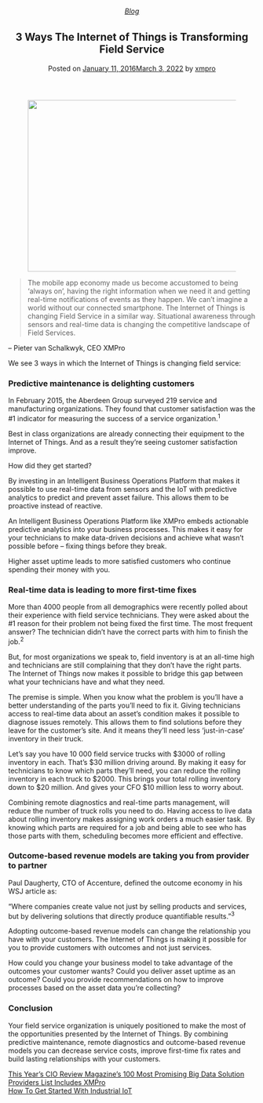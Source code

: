 
<article class="post-4474 post type-post status-publish format-standard has-post-thumbnail hentry category-blog tag-intelligent-business-operations tag-predictive-analytics tag-solutions" id="post-4474">
<div class="article-inner">
<header class="entry-header">
<div class="entry-header-text entry-header-text-top text-center">
<h6 class="entry-category is-xsmall"><a href="https://xmpro.com/category/blog/" rel="category tag">Blog</a></h6><h1 class="entry-title">3 Ways The Internet of Things is Transforming Field Service</h1><div class="entry-divider is-divider small"></div>
<div class="entry-meta uppercase is-xsmall">
<span class="posted-on">Posted on <a href="https://xmpro.com/3-ways-internet-things-transforming-field-service/" rel="bookmark"><time class="entry-date published" datetime="2016-01-11T14:04:49+00:00">January 11, 2016</time><time class="updated" datetime="2022-03-03T04:38:28+00:00">March 3, 2022</time></a></span> <span class="byline">by <span class="meta-author vcard"><a class="url fn n" href="https://xmpro.com/author/xmpro/">xmpro</a></span></span> </div>
</div>
</header>
<div class="entry-content single-page">
<div class="wpb-content-wrapper"><div class="vc_row wpb_row vc_row-fluid"><div class="wpb_column vc_column_container vc_col-sm-2"><div class="vc_column-inner"><div class="wpb_wrapper"></div></div></div><div class="wpb_column vc_column_container vc_col-sm-8"><div class="vc_column-inner"><div class="wpb_wrapper">
<div class="wpb_single_image wpb_content_element vc_align_left">
<figure class="wpb_wrapper vc_figure">
<div class="vc_single_image-wrapper vc_box_border_grey"><img height="350" src="https://xmpro.com/wp-content/uploads/2016/01/Internet-of-Things-Field-Service.png" width="700"/>
</div>
</figure>
</div>
<div class="wpb_text_column wpb_content_element">
<div class="wpb_wrapper">
<blockquote>
<p class="Body">The mobile app economy made us become accustomed to being ‘always on’, having the right information when we need it and getting real-time notifications of events as they happen. We can’t imagine a world without our connected smartphone. The Internet of Things is changing Field Service in a similar way. Situational awareness through sensors and real-time data is changing the competitive landscape of Field Services.</p>
</blockquote>
<p class="Body">– Pieter van Schalkwyk, CEO XMPro</p>
<p class="Body">We see 3 ways in which the Internet of Things is changing field service:</p>
<h3>Predictive maintenance is delighting customers</h3>
<p class="Body">In February 2015, the Aberdeen Group surveyed 219 service and manufacturing organizations. They found that customer satisfaction was the #1 indicator for measuring the success of a service organization.<sup>1</sup></p>
<p class="Body">Best in class organizations are already connecting their equipment to the Internet of Things. And as a result they’re seeing customer satisfaction improve.</p>
<p class="Body">How did they get started?</p>
<p class="Body">By investing in an Intelligent Business Operations Platform that makes it possible to use real-time data from sensors and the IoT with predictive analytics to predict and prevent asset failure. This allows them to be proactive instead of reactive.</p>
<p class="Body">An Intelligent Business Operations Platform like XMPro embeds actionable predictive analytics into your business processes. This makes it easy for your technicians to make data-driven decisions and achieve what wasn’t possible before – fixing things before they break.</p>
<p class="Body">Higher asset uptime leads to more satisfied customers who continue spending their money with you.</p>
</div>
</div>
</div></div></div><div class="wpb_column vc_column_container vc_col-sm-2"><div class="vc_column-inner"><div class="wpb_wrapper"></div></div></div></div><div class="vc_row wpb_row vc_row-fluid"><div class="wpb_column vc_column_container vc_col-sm-2"><div class="vc_column-inner"><div class="wpb_wrapper"></div></div></div><div class="wpb_column vc_column_container vc_col-sm-8"><div class="vc_column-inner"><div class="wpb_wrapper">
<div class="wpb_text_column wpb_content_element">
<div class="wpb_wrapper">
<h3>Real-time data is leading to more first-time fixes</h3>
<p>More than 4000 people from all demographics were recently polled about their experience with field service technicians. They were asked about the #1 reason for their problem not being fixed the first time. The most frequent answer? The technician didn’t have the correct parts with him to finish the job.<sup>2</sup></p>
<p>But, for most organizations we speak to, field inventory is at an all-time high and technicians are still complaining that they don’t have the right parts. The Internet of Things now makes it possible to bridge this gap between what your technicians have and what they need.</p>
<p>The premise is simple. When you know what the problem is you’ll have a better understanding of the parts you’ll need to fix it. Giving technicians access to real-time data about an asset’s condition makes it possible to diagnose issues remotely. This allows them to find solutions before they leave for the customer’s site. And it means they’ll need less ‘just-in-case’ inventory in their truck.</p>
<p>Let’s say you have 10 000 field service trucks with $3000 of rolling inventory in each. That’s $30 million driving around. By making it easy for technicians to know which parts they’ll need, you can reduce the rolling inventory in each truck to $2000. This brings your total rolling inventory down to $20 million. And gives your CFO $10 million less to worry about.</p>
<p>Combining remote diagnostics and real-time parts management, will  reduce the number of truck rolls you need to do. Having access to live data about rolling inventory makes assigning work orders a much easier task.  By knowing which parts are required for a job and being able to see who has those parts with them, scheduling becomes more efficient and effective.</p>
<h3>Outcome-based revenue models are taking you from provider to partner</h3>
<p>Paul Daugherty, CTO of Accenture, defined the outcome economy in his WSJ article as:</p>
<p>“Where companies create value not just by selling products and services, but by delivering solutions that directly produce quantifiable results.”<sup>3</sup></p>
<p>Adopting outcome-based revenue models can change the relationship you have with your customers. The Internet of Things is making it possible for you to provide customers with outcomes and not just services.</p>
<p>How could you change your business model to take advantage of the outcomes your customer wants? Could you deliver asset uptime as an outcome? Could you provide recommendations on how to improve processes based on the asset data you’re collecting?</p>
<h3>Conclusion</h3>
<p>Your field service organization is uniquely positioned to make the most of the opportunities presented by the Internet of Things. By combining predictive maintenance, remote diagnostics and outcome-based revenue models you can decrease service costs, improve first-time fix rates and build lasting relationships with your customers.</p>
</div>
</div>
</div></div></div><div class="wpb_column vc_column_container vc_col-sm-2"><div class="vc_column-inner"><div class="wpb_wrapper"></div></div></div></div>
</div>
<div class="blog-share text-center"><div class="is-divider medium"></div><div class="social-icons share-icons share-row relative"><a aria-label="Share on WhatsApp" class="icon button circle is-outline tooltip whatsapp show-for-medium" data-action="share/whatsapp/share" href="whatsapp://send?text=3%20Ways%20The%20Internet%20of%20Things%20is%20Transforming%20Field%20Service - https://xmpro.com/3-ways-internet-things-transforming-field-service/" title="Share on WhatsApp"><i class="icon-whatsapp"></i></a><a aria-label="Share on Facebook" class="icon button circle is-outline tooltip facebook" data-label="Facebook" href="https://www.facebook.com/sharer.php?u=https://xmpro.com/3-ways-internet-things-transforming-field-service/" onclick="window.open(this.href,this.title,'width=500,height=500,top=300px,left=300px'); return false;" rel="noopener nofollow" target="_blank" title="Share on Facebook"><i class="icon-facebook"></i></a><a aria-label="Share on Twitter" class="icon button circle is-outline tooltip twitter" href="https://twitter.com/share?url=https://xmpro.com/3-ways-internet-things-transforming-field-service/" onclick="window.open(this.href,this.title,'width=500,height=500,top=300px,left=300px'); return false;" rel="noopener nofollow" target="_blank" title="Share on Twitter"><i class="icon-twitter"></i></a><a aria-label="Email to a Friend" class="icon button circle is-outline tooltip email" href="/cdn-cgi/l/email-protection#1b24686e79717e786f26283e292b4c7a62683e292b4f737e3e292b52756f7e69757e6f3e292b747d3e292b4f7372757c683e292b72683e292b4f697a75687d74697672757c3e292b5d727e777f3e292b487e696d72787e3d79747f622658737e78703e292b6f7372683e292b746e6f3e285a3e292b736f6f6b683e285a3e295d3e295d63766b6974357874763e295d28366c7a62683672756f7e69757e6f366f7372757c68366f697a75687d74697672757c367d727e777f36687e696d72787e3e295d" rel="nofollow" title="Email to a Friend"><i class="icon-envelop"></i></a><a aria-label="Pin on Pinterest" class="icon button circle is-outline tooltip pinterest" href="https://pinterest.com/pin/create/button?url=https://xmpro.com/3-ways-internet-things-transforming-field-service/&amp;media=https://xmpro.com/wp-content/uploads/2016/01/Internet-of-Things-Field-Service.png&amp;description=3%20Ways%20The%20Internet%20of%20Things%20is%20Transforming%20Field%20Service" onclick="window.open(this.href,this.title,'width=500,height=500,top=300px,left=300px'); return false;" rel="noopener nofollow" target="_blank" title="Pin on Pinterest"><i class="icon-pinterest"></i></a><a aria-label="Share on LinkedIn" class="icon button circle is-outline tooltip linkedin" href="https://www.linkedin.com/shareArticle?mini=true&amp;url=https://xmpro.com/3-ways-internet-things-transforming-field-service/&amp;title=3%20Ways%20The%20Internet%20of%20Things%20is%20Transforming%20Field%20Service" onclick="window.open(this.href,this.title,'width=500,height=500,top=300px,left=300px'); return false;" rel="noopener nofollow" target="_blank" title="Share on LinkedIn"><i class="icon-linkedin"></i></a></div></div></div>
<nav class="navigation-post" id="nav-below" role="navigation">
<div class="flex-row next-prev-nav bt bb">
<div class="flex-col flex-grow nav-prev text-left">
<div class="nav-previous"><a href="https://xmpro.com/this-years-cio-review-magazines-100-most-promising-big-data-solution-providers-list-includes-xmpro/" rel="prev"><span class="hide-for-small"><i class="icon-angle-left"></i></span> This Year’s CIO Review Magazine’s 100 Most Promising Big Data Solution Providers List Includes XMPro</a></div>
</div>
<div class="flex-col flex-grow nav-next text-right">
<div class="nav-next"><a href="https://xmpro.com/how-to-get-started-with-industrial-iot/" rel="next">How To Get Started With Industrial IoT <span class="hide-for-small"><i class="icon-angle-right"></i></span></a></div> </div>
</div>
</nav>
</div>
</article>
<div class="comments-area" id="comments">
</div>
